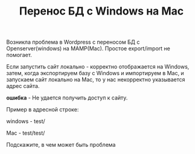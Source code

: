 ﻿---
title: "Перенос БД с Windows на Mac"
se.owner.user_id: 292000
se.owner.display_name: "Дима Шевченко"
se.owner.link: "https://ru.meta.stackoverflow.com/users/292000/%d0%94%d0%b8%d0%bc%d0%b0-%d0%a8%d0%b5%d0%b2%d1%87%d0%b5%d0%bd%d0%ba%d0%be"
se.link: "https://ru.meta.stackoverflow.com/questions/10443/%d0%9f%d0%b5%d1%80%d0%b5%d0%bd%d0%be%d1%81-%d0%91%d0%94-%d1%81-windows-%d0%bd%d0%b0-mac"
se.question_id: 10443
se.post_type: question
se.score: 0
---
<p>Возникла проблема в Wordpress c переносом БД с Openserver(windows) на MAMP(Mac).
Простое export/import не помогает.</p>

<p>Если запустить сайт локально - корректно отображается на Windows, затем, когда экспортируем базу с Windows и импортируем в Mac, и запускаем сайт локально на Mac, то у нас некорректно указывается адрес сайта.</p>

<p><strong>ошибка</strong> - Не удается получить доступ к сайту.</p>

<p>Пример в адресной строке:</p>

<p>windows - test/ </p>

<p>Mac - test/test/</p>

<p>Подскажите, в чем может быть проблема</p>
